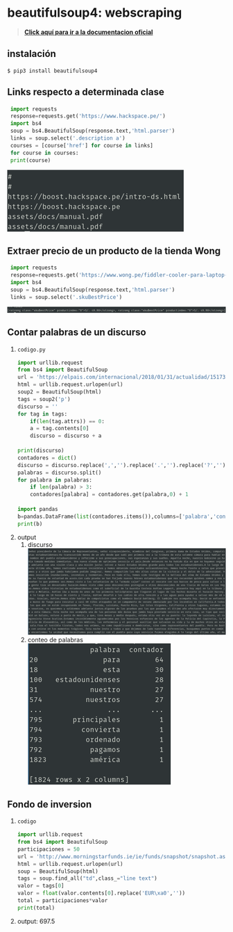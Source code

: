 # beautifulsoup4: webscraping
> [**Click aquí para ir a la documentacion oficial**](https://pypi.org/project/beautifulsoup4 "dale click papu")

## instalación
```
$ pip3 install beautifulsoup4
```
## Links respecto a determinada clase
```py
 import requests
 response=requests.get('https://www.hackspace.pe/')
 import bs4
 soup = bs4.BeautifulSoup(response.text,'html.parser')
 links = soup.select('.description a')
 courses = [course['href'] for course in links]
 for course in courses:
 print(course)
```
![](.img/link_clase.png)
## Extraer precio de un producto de la tienda Wong
```py
 import requests
 response=requests.get('https://www.wong.pe/fiddler-cooler-para-laptop-15-785296/p')
 import bs4
 soup = bs4.BeautifulSoup(response.text,'html.parser')
 links = soup.select('.skuBestPrice')
```
![](.img/precio_wong.png)
## Contar palabras de un discurso
1. `codigo.py`
	```py
	import urllib.request
	from bs4 import BeautifulSoup
	url = 'https://elpais.com/internacional/2018/01/31/actualidad/1517387619_036241.html'
	html = urllib.request.urlopen(url)
	soup2 = BeautifulSoup(html)
	tags = soup2('p')
	discurso = ''
	for tag in tags:
	    if(len(tag.attrs)) == 0:
		a = tag.contents[0]
		discurso = discurso + a

	print(discurso)
	contadores = dict()
	discurso = discurso.replace(',','').replace('.','').replace('?','').lower()
	palabras = discurso.split()
	for palabra in palabras:
	    if len(palabra) > 3:
		contadores[palabra] = contadores.get(palabra,0) + 1

	import pandas
	b=pandas.DataFrame(list(contadores.items()),columns=['palabra','contador']).sort_values('contador',ascending=False)
	print(b)

	```
2. output  
	1. discurso   
		![](.img/discurso.png)
	2. conteo de palabras  
		![](.img/contador1.png)
## Fondo de inversion
1. `codigo`

	```py
	import urllib.request
	from bs4 import BeautifulSoup
	participaciones = 50
	url = 'http://www.morningstarfunds.ie/ie/funds/snapshot/snapshot.aspx?id=F00000PJME'
	html = urllib.request.urlopen(url)
	soup = BeautifulSoup(html)
	tags = soup.find_all("td",class_="line text")
	valor = tags[0]
	valor = float(valor.contents[0].replace('EUR\xa0',''))
	total = participaciones*valor
	print(total)
	```
2. output: 697.5
